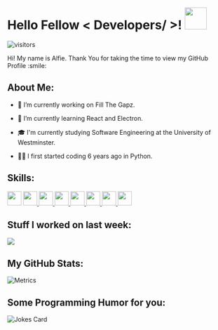 
<h1> Hello Fellow < Developers/ >! <img src = "https://raw.githubusercontent.com/MartinHeinz/MartinHeinz/master/wave.gif" width = 50px> </h1>
<p align='center'>

![visitors](https://visitor-badge.glitch.me/badge?page_id=AlfieFitch.AlfieFitch)

</p>
<div size='20px'> Hi! My name is Alfie. Thank You for taking the time to view my GitHub Profile :smile: 
</div>

<h2> About Me: </h2>


- 🔭 I’m currently working on Fill The Gapz.


- 🌱 I’m currently learning React and Electron.
  
  
- 🎓 I'm currently studying Software Engineering at the University of Westminster.
 
 
- 👨‍💻 I first started coding 6 years ago in Python.


<h2> Skills: </h2>
<a href= https://github.com/AlfieFitch?tab=repositories&q=&type=&language=python&sort= > <img width ='32px' src ='https://raw.githubusercontent.com/rahulbanerjee26/githubAboutMeGenerator/main/icons/python.svg'></a>   
<a href= https://github.com/AlfieFitch?tab=repositories&q=&type=&language=reactjs&sort= > <img width ='32px' src ='https://raw.githubusercontent.com/rahulbanerjee26/githubAboutMeGenerator/main/icons/reactjs.svg'>   </a>   
<a href= https://github.com/AlfieFitch?tab=repositories&q=&type=&language=javascript&sort= > <img width ='32px' src ='https://raw.githubusercontent.com/rahulbanerjee26/githubAboutMeGenerator/main/icons/javascript.svg'>   </a>   
<a href= https://github.com/AlfieFitch?tab=repositories&q=&type=&language=html&sort= > <img width ='32px' src ='https://raw.githubusercontent.com/rahulbanerjee26/githubAboutMeGenerator/main/icons/html.svg'>   </a>   
<a href= https://github.com/AlfieFitch?tab=repositories&q=&type=&language=css&sort= > <img width ='32px' src ='https://raw.githubusercontent.com/rahulbanerjee26/githubAboutMeGenerator/main/icons/css.svg'>   </a>   
<a href= https://github.com/AlfieFitch?tab=repositories&q=&type=&language=java&sort= > <img width ='32px' src ='https://raw.githubusercontent.com/rahulbanerjee26/githubAboutMeGenerator/main/icons/java.svg'>   </a>   
<a href= https://github.com/AlfieFitch?tab=repositories&q=&type=&language=electron&sort= > <img width ='32px' src ='https://raw.githubusercontent.com/rahulbanerjee26/githubAboutMeGenerator/main/icons/electron.svg'>   </a>   
<a href= https://github.com/AlfieFitch?tab=repositories&q=&type=&language=mysql&sort= > <img width ='32px' src ='https://raw.githubusercontent.com/rahulbanerjee26/githubAboutMeGenerator/main/icons/mysql.svg'>   </a>   


  
  
<h2> Stuff I worked on last week: </h2>
<a href="https://github.com/anuraghazra/github-readme-stats">
<img align="center" src="https://github-readme-stats.vercel.app/api/wakatime?username=@Alfie_Fitch&compact=True"/>
</a>
<br>

  
  

<h2> My GitHub Stats:  </h2>

![Metrics](https://metrics.lecoq.io/AlfieFitch?template=terminal&base.header=0&base.activity=0&base.repositories=0&base.metadata=0&languages=1&languages.limit=8&languages.colors=github&languages.threshold=0%25&config.timezone=America%2FToronto)

<h2> Some Programming Humor for you:</h2>

![Jokes Card](https://readme-jokes.vercel.app/api?theme=default)


<br>
